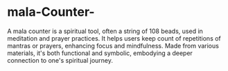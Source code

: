 # mala-Counter-
A mala counter is a spiritual tool, often a string of 108 beads, used in meditation and prayer practices. It helps users keep count of repetitions of mantras or prayers, enhancing focus and mindfulness. Made from various materials, it's both functional and symbolic, embodying a deeper connection to one's spiritual journey.
